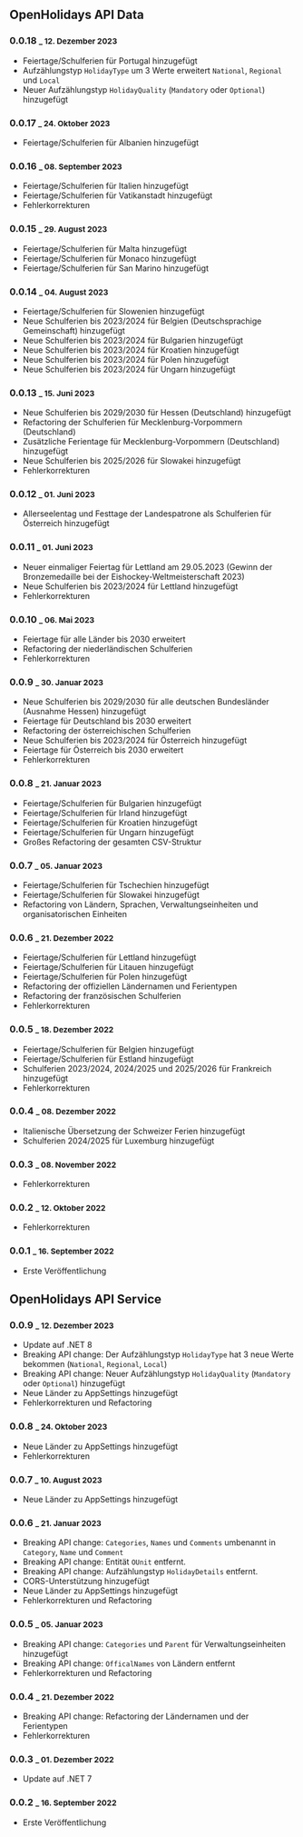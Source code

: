 ## OpenHolidays API Data

### 0.0.18 <small>_ 12. Dezember 2023</small>

- Feiertage/Schulferien für Portugal hinzugefügt
- Aufzählungstyp `HolidayType` um 3 Werte erweitert `National`, `Regional` und `Local`
- Neuer Aufzählungstyp `HolidayQuality` (`Mandatory` oder `Optional`) hinzugefügt

### 0.0.17 <small>_ 24. Oktober 2023</small>

- Feiertage/Schulferien für Albanien hinzugefügt

### 0.0.16 <small>_ 08. September 2023</small>

- Feiertage/Schulferien für Italien hinzugefügt
- Feiertage/Schulferien für Vatikanstadt hinzugefügt
- Fehlerkorrekturen

### 0.0.15 <small>_ 29. August 2023</small>

- Feiertage/Schulferien für Malta hinzugefügt
- Feiertage/Schulferien für Monaco hinzugefügt
- Feiertage/Schulferien für San Marino hinzugefügt

### 0.0.14 <small>_ 04. August 2023</small>

- Feiertage/Schulferien für Slowenien hinzugefügt
- Neue Schulferien bis 2023/2024 für Belgien (Deutschsprachige Gemeinschaft) hinzugefügt
- Neue Schulferien bis 2023/2024 für Bulgarien hinzugefügt
- Neue Schulferien bis 2023/2024 für Kroatien hinzugefügt
- Neue Schulferien bis 2023/2024 für Polen hinzugefügt
- Neue Schulferien bis 2023/2024 für Ungarn hinzugefügt

### 0.0.13 <small>_ 15. Juni 2023</small>

- Neue Schulferien bis 2029/2030 für Hessen (Deutschland) hinzugefügt
- Refactoring der Schulferien für Mecklenburg-Vorpommern (Deutschland)
- Zusätzliche Ferientage für Mecklenburg-Vorpommern (Deutschland) hinzugefügt
- Neue Schulferien bis 2025/2026 für Slowakei hinzugefügt
- Fehlerkorrekturen

### 0.0.12 <small>_ 01. Juni 2023</small>

- Allerseelentag und Festtage der Landespatrone als Schulferien für Österreich hinzugefügt

### 0.0.11 <small>_ 01. Juni 2023</small>

- Neuer einmaliger Feiertag für Lettland am 29.05.2023 (Gewinn der Bronzemedaille bei der Eishockey-Weltmeisterschaft 2023) 
- Neue Schulferien bis 2023/2024 für Lettland hinzugefügt
- Fehlerkorrekturen

### 0.0.10 <small>_ 06. Mai 2023</small>

- Feiertage für alle Länder bis 2030 erweitert
- Refactoring der niederländischen Schulferien
- Fehlerkorrekturen

### 0.0.9 <small>_ 30. Januar 2023</small>

- Neue Schulferien bis 2029/2030 für alle deutschen Bundesländer (Ausnahme Hessen) hinzugefügt
- Feiertage für Deutschland bis 2030 erweitert
- Refactoring der österreichischen Schulferien
- Neue Schulferien bis 2023/2024 für Österreich hinzugefügt
- Feiertage für Österreich bis 2030 erweitert
- Fehlerkorrekturen

### 0.0.8 <small>_ 21. Januar 2023</small>

- Feiertage/Schulferien für Bulgarien hinzugefügt
- Feiertage/Schulferien für Irland hinzugefügt
- Feiertage/Schulferien für Kroatien hinzugefügt
- Feiertage/Schulferien für Ungarn hinzugefügt
- Großes Refactoring der gesamten CSV-Struktur

### 0.0.7 <small>_ 05. Januar 2023</small>

- Feiertage/Schulferien für Tschechien hinzugefügt
- Feiertage/Schulferien für Slowakei hinzugefügt
- Refactoring von Ländern, Sprachen, Verwaltungseinheiten und organisatorischen Einheiten

### 0.0.6 <small>_ 21. Dezember 2022</small>

- Feiertage/Schulferien für Lettland hinzugefügt
- Feiertage/Schulferien für Litauen hinzugefügt
- Feiertage/Schulferien für Polen hinzugefügt
- Refactoring der offiziellen Ländernamen und Ferientypen
- Refactoring der französischen Schulferien
- Fehlerkorrekturen

### 0.0.5 <small>_ 18. Dezember 2022</small>

- Feiertage/Schulferien für Belgien hinzugefügt
- Feiertage/Schulferien für Estland hinzugefügt
- Schulferien 2023/2024, 2024/2025 und 2025/2026 für Frankreich hinzugefügt
- Fehlerkorrekturen

### 0.0.4 <small>_ 08. Dezember 2022</small>

- Italienische Übersetzung der Schweizer Ferien hinzugefügt
- Schulferien 2024/2025 für Luxemburg hinzugefügt

### 0.0.3 <small>_ 08. November 2022</small>

- Fehlerkorrekturen

### 0.0.2 <small>_ 12. Oktober 2022</small>

- Fehlerkorrekturen

### 0.0.1 <small>_ 16. September 2022</small>

- Erste Veröffentlichung

## OpenHolidays API Service

### 0.0.9 <small>_ 12. Dezember 2023</small>

- Update auf .NET 8
- Breaking API change: Der Aufzählungstyp `HolidayType` hat 3 neue Werte bekommen (`National`, `Regional`, `Local`)
- Breaking API change: Neuer Aufzählungstyp `HolidayQuality` (`Mandatory` oder `Optional`) hinzugefügt
- Neue Länder zu AppSettings hinzugefügt
- Fehlerkorrekturen und Refactoring

### 0.0.8 <small>_ 24. Oktober 2023</small>

- Neue Länder zu AppSettings hinzugefügt
- Fehlerkorrekturen

### 0.0.7 <small>_ 10. August 2023</small>

- Neue Länder zu AppSettings hinzugefügt

### 0.0.6 <small>_ 21. Januar 2023</small>

- Breaking API change: `Categories`, `Names` und `Comments` umbenannt in `Category`, `Name` und `Comment` 
- Breaking API change: Entität `OUnit` entfernt. 
- Breaking API change: Aufzählungstyp `HolidayDetails` entfernt. 
- CORS-Unterstützung hinzugefügt
- Neue Länder zu AppSettings hinzugefügt
- Fehlerkorrekturen und Refactoring

### 0.0.5 <small>_ 05. Januar 2023</small>

- Breaking API change: `Categories` und `Parent` für Verwaltungseinheiten hinzugefügt
- Breaking API change: `OfficalNames` von Ländern entfernt
- Fehlerkorrekturen und Refactoring

### 0.0.4 <small>_ 21. Dezember 2022</small>

- Breaking API change: Refactoring der Ländernamen und der Ferientypen
- Fehlerkorrekturen 

### 0.0.3 <small>_ 01. Dezember 2022</small>

- Update auf .NET 7

### 0.0.2 <small>_ 16. September 2022</small>

- Erste Veröffentlichung